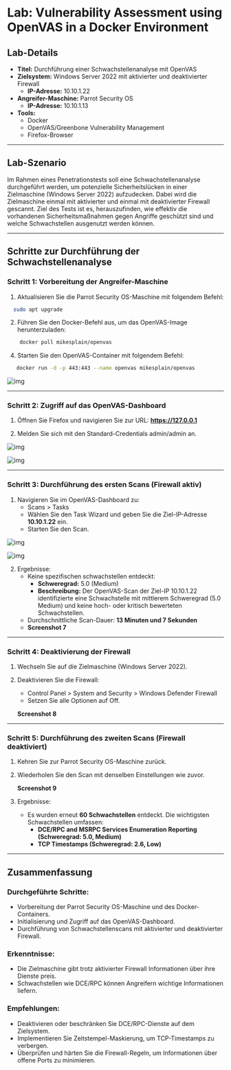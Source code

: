 # Lab: Vulnerability Assessment using OpenVAS in a Docker Environment

## Lab-Details

- **Titel:** Durchführung einer Schwachstellenanalyse mit OpenVAS
- **Zielsystem:** Windows Server 2022 mit aktivierter und deaktivierter Firewall
  - **IP-Adresse:** 10.10.1.22
- **Angreifer-Maschine:** Parrot Security OS
  - **IP-Adresse:** 10.10.1.13
- **Tools:** 
  - Docker
  - OpenVAS/Greenbone Vulnerability Management
  - Firefox-Browser

---

## Lab-Szenario

Im Rahmen eines Penetrationstests soll eine Schwachstellenanalyse durchgeführt werden, um potenzielle Sicherheitslücken in einer Zielmaschine (Windows Server 2022) aufzudecken. Dabei wird die Zielmaschine einmal mit aktivierter und einmal mit deaktivierter Firewall gescannt. Ziel des Tests ist es, herauszufinden, wie effektiv die vorhandenen Sicherheitsmaßnahmen gegen Angriffe geschützt sind und welche Schwachstellen ausgenutzt werden können.

---

## Schritte zur Durchführung der Schwachstellenanalyse

### Schritt 1: Vorbereitung der Angreifer-Maschine

1. Aktualisieren Sie die Parrot Security OS-Maschine mit folgendem Befehl:
```bash 
  sudo apt upgrade
```

2. Führen Sie den Docker-Befehl aus, um das OpenVAS-Image herunterzuladen:
```bash 
    docker pull mikesplain/openvas
```

4. Starten Sie den OpenVAS-Container mit folgendem Befehl:
```bash 
   docker run -d -p 443:443 --name openvas mikesplain/openvas
```
![img](https://i.imgur.com/LtoyBFW.png)

---

### Schritt 2: Zugriff auf das OpenVAS-Dashboard

1. Öffnen Sie Firefox und navigieren Sie zur URL:
  **https://127.0.0.1**

2. Melden Sie sich mit den Standard-Credentials admin/admin an.

![img](https://i.imgur.com/PWF1KMh.png) 

![img](https://i.imgur.com/YOc9kOm.png)

---

### Schritt 3: Durchführung des ersten Scans (Firewall aktiv)

1. Navigieren Sie im OpenVAS-Dashboard zu:
   - Scans > Tasks
   - Wählen Sie den Task Wizard und geben Sie die Ziel-IP-Adresse **10.10.1.22** ein.
   - Starten Sie den Scan.

![img](https://i.imgur.com/WgJFKo4.png)

![img](https://i.imgur.com/8xTrJ2T.png)

2. Ergebnisse:
   - Keine spezifischen schwachstellen entdeckt:
     - **Schweregrad:** 5.0 (Medium)
     - **Beschreibung:** Der OpenVAS-Scan der Ziel-IP 10.10.1.22 identifizierte eine Schwachstelle mit mittlerem Schweregrad (5.0 Medium) und keine hoch- oder kritisch bewerteten Schwachstellen.
   - Durchschnittliche Scan-Dauer: **13 Minuten und 7 Sekunden**  
   - **Screenshot 7**

---

### Schritt 4: Deaktivierung der Firewall

1. Wechseln Sie auf die Zielmaschine (Windows Server 2022).
2. Deaktivieren Sie die Firewall:
   - Control Panel > System and Security > Windows Defender Firewall
   - Setzen Sie alle Optionen auf Off.

   **Screenshot 8**

---

### Schritt 5: Durchführung des zweiten Scans (Firewall deaktiviert)

1. Kehren Sie zur Parrot Security OS-Maschine zurück.
2. Wiederholen Sie den Scan mit denselben Einstellungen wie zuvor.

   **Screenshot 9**

3. Ergebnisse:
   - Es wurden erneut **60 Schwachstellen** entdeckt. Die wichtigsten Schwachstellen umfassen:
     - **DCE/RPC and MSRPC Services Enumeration Reporting (Schweregrad: 5.0, Medium)**
     - **TCP Timestamps (Schweregrad: 2.6, Low)**

---

## Zusammenfassung

### Durchgeführte Schritte:
- Vorbereitung der Parrot Security OS-Maschine und des Docker-Containers.
- Initialisierung und Zugriff auf das OpenVAS-Dashboard.
- Durchführung von Schwachstellenscans mit aktivierter und deaktivierter Firewall.

### Erkenntnisse:
- Die Zielmaschine gibt trotz aktivierter Firewall Informationen über ihre Dienste preis.
- Schwachstellen wie DCE/RPC können Angreifern wichtige Informationen liefern.

### Empfehlungen:
- Deaktivieren oder beschränken Sie DCE/RPC-Dienste auf dem Zielsystem.
- Implementieren Sie Zeitstempel-Maskierung, um TCP-Timestamps zu verbergen.
- Überprüfen und härten Sie die Firewall-Regeln, um Informationen über offene Ports zu minimieren.
